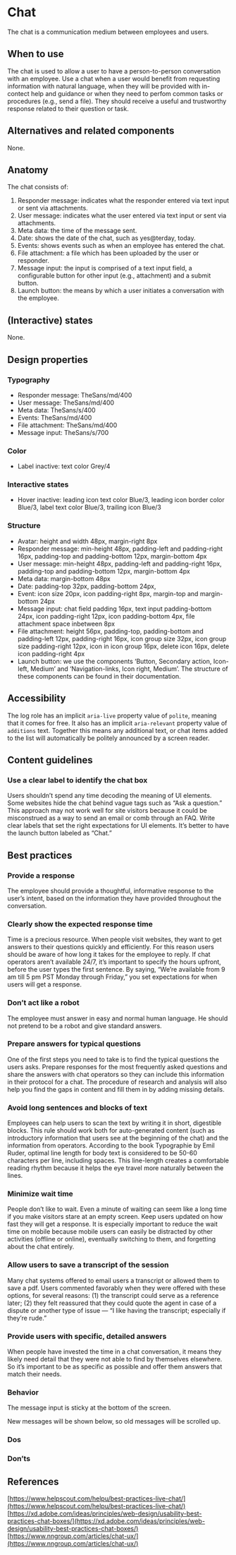 # Chat

The chat is a communication medium between employees and users.

## When to use

The chat is used to allow a user to have a person-to-person conversation with an employee. Use a chat when a user would benefit from requesting information with natural language, when they will be provided with in-contect help and guidance or when they need to perfom common tasks or procedures (e.g., send a file). They should receive a useful and trustworthy response related to their question or task.

## Alternatives and related components

None.

## Anatomy

The chat consists of:

1. Responder message: indicates what the responder entered via text input or sent via attachments.
2. User message: indicates what the user entered via text input or sent via attachments.
3. Meta data: the time of the message sent.
4. Date: shows the date of the chat, such as yes@terday, today.
5. Events: shows events such as when an employee has entered the chat.
6. File attachment: a file which has been uploaded by the user or responder.
7. Message input: the input is comprised of a text input field, a configurable button for other input (e.g., attachment) and a submit button.
8. Launch button: the means by which a user initiates a conversation with the employee.

## (Interactive) states

None.

## Design properties

### Typography

- Responder message: TheSans/md/400
- User message: TheSans/md/400
- Meta data: TheSans/s/400
- Events: TheSans/md/400
- File attachment: TheSans/md/400
- Message input: TheSans/s/700

### Color

- Label inactive: text color Grey/4

### Interactive states

- Hover inactive: leading icon text color Blue/3, leading icon border color Blue/3, label text color Blue/3, trailing icon Blue/3

### Structure

- Avatar: height and width 48px, margin-right 8px
- Responder message: min-height 48px, padding-left and padding-right 16px, padding-top and padding-bottom 12px, margin-bottom 4px
- User message:  min-height 48px, padding-left and padding-right 16px, padding-top and padding-bottom 12px, margin-bottom 4px
- Meta data: margin-bottom 48px
- Date: padding-top 32px, padding-bottom 24px,
- Event: icon size 20px, icon padding-right 8px, margin-top and margin-bottom 24px
- Message input: chat field padding 16px, text input padding-bottom 24px, icon padding-right 12px, icon padding-bottom 4px, file attachment space inbetween 8px
- File attachment: height 56px, padding-top, padding-bottom and padding-left 12px, padding-right 16px, icon group size 32px, icon group size padding-right 12px, icon in icon group 16px, delete icon 16px, delete icon padding-right 4px
- Launch button: we use the components ‘Button, Secondary action, Icon-left, Medium’ and ‘Navigation-links, Icon right, Medium’. The structure of these components can be found in their documentation.

## Accessibility

The log role has an implicit `aria-live` property value of `polite`, meaning that it comes for free. It also has an implicit `aria-relevant` property value of `additions` text. Together this means any additional text, or chat items added to the list will automatically be politely announced by a screen reader.

## Content guidelines

### Use a clear label to identify the chat box

Users shouldn’t spend any time decoding the meaning of UI elements. Some websites hide the chat behind vague tags such as “Ask a question.” This approach may not work well for site visitors because it could be misconstrued as a way to send an email or comb through an FAQ. Write clear labels that set the right expectations for UI elements. It’s better to have the launch button labeled as “Chat.”

## Best practices

### Provide a response

The employee should provide a thoughtful, informative response to the user’s intent, based on the information they have provided throughout the conversation.

### Clearly show the expected response time

Time is a precious resource. When people visit websites, they want to get answers to their questions quickly and efficiently. For this reason users should be aware of how long it takes for the employee to reply. If chat operators aren’t available 24/7, it’s important to specify the hours upfront, before the user types the first sentence. By saying, “We’re available from 9 am till 5 pm PST Monday through Friday,” you set expectations for when users will get a response.

### Don’t act like a robot

The employee must answer in easy and normal human language. He should not pretend to be a robot and give standard answers.

### Prepare answers for typical questions

One of the first steps you need to take is to find the typical questions the users asks. Prepare responses for the most frequently asked questions and share the answers with chat operators so they can include this information in their protocol for a chat. The procedure of research and analysis will also help you find the gaps in content and fill them in by adding missing details.

### Avoid long sentences and blocks of text

Employees can help users to scan the text by writing it in short, digestible blocks. This rule should work both for auto-generated content (such as introductory information that users see at the beginning of the chat) and the information from operators. According to the book Typographie by Emil Ruder, optimal line length for body text is considered to be 50-60 characters per line, including spaces. This line-length creates a comfortable reading rhythm because it helps the eye travel more naturally between the lines.

### Minimize wait time

People don’t like to wait. Even a minute of waiting can seem like a long time if you make visitors stare at an empty screen. Keep users updated on how fast they will get a response. It is especially important to reduce the wait time on mobile because mobile users can easily be distracted by other activities (offline or online), eventually switching to them, and forgetting about the chat entirely.

### Allow users to save a transcript of the session

Many chat systems offered to email users a transcript or allowed them to save a pdf. Users commented favorably when they were offered with these options, for several reasons: (1) the transcript could serve as a reference later; (2) they felt reassured that they could quote the agent in case of a dispute or another type of issue — “I like having the transcript; especially if they’re rude.”

### Provide users with specific, detailed answers

When people have invested the time in a chat conversation, it means they likely need detail that they were not able to find by themselves elsewhere. So it’s important to be as specific as possible and offer them answers that match their needs.

### Behavior

The message input is sticky at the bottom of the screen.

New messages will be shown below, so old messages will be scrolled up.

### Dos

### Don’ts

## References

[https://www.helpscout.com/helpu/best-practices-live-chat/](https://www.helpscout.com/helpu/best-practices-live-chat/)
[https://xd.adobe.com/ideas/principles/web-design/usability-best-practices-chat-boxes/](https://xd.adobe.com/ideas/principles/web-design/usability-best-practices-chat-boxes/)
[https://www.nngroup.com/articles/chat-ux/](https://www.nngroup.com/articles/chat-ux/)

